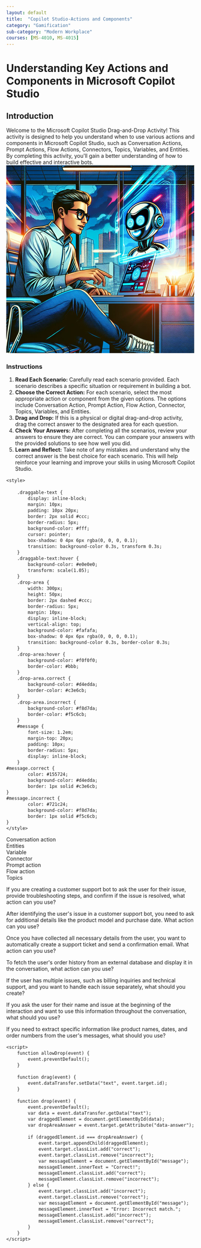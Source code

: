 ```yaml
---
layout: default
title:  "Copilot Studio-Actions and Components"
category: "Gamification"
sub-category: "Modern Workplace"
courses: [MS-4010, MS-4015]
---
```



# Understanding Key Actions and Components in Microsoft Copilot Studio

## Introduction

Welcome to the Microsoft Copilot Studio Drag-and-Drop Activity! This activity is designed to help you understand when to use various actions and components in Microsoft Copilot Studio, such as Conversation Actions, Prompt Actions, Flow Actions, Connectors, Topics, Variables, and Entities. By completing this activity, you'll gain a better understanding of how to build effective and interactive bots.
<a href="./images/pb1.png">
  <img src="./images/cb1.png" alt="man working with his laptop" class="img-fluid">
</a>

### Instructions

1. **Read Each Scenario:** Carefully read each scenario provided. Each scenario describes a specific situation or requirement in building a bot.
2. **Choose the Correct Action:** For each scenario, select the most appropriate action or component from the given options. The options include Conversation Action, Prompt Action, Flow Action, Connector, Topics, Variables, and Entities.
3. **Drag and Drop:** If this is a physical or digital drag-and-drop activity, drag the correct answer to the designated area for each question.
4. **Check Your Answers:** After completing all the scenarios, review your answers to ensure they are correct. You can compare your answers with the provided solutions to see how well you did.
5. **Learn and Reflect:** Take note of any mistakes and understand why the correct answer is the best choice for each scenario. This will help reinforce your learning and improve your skills in using Microsoft Copilot Studio.

<html lang="en">
<head>
    <meta charset="UTF-8">
    <meta name="viewport" content="width=device-width, initial-scale=1.0">
    
    <style>

        .draggable-text {
            display: inline-block;
            margin: 10px;
            padding: 10px 20px;
            border: 2px solid #ccc;
            border-radius: 5px;
            background-color: #fff;
            cursor: pointer;
            box-shadow: 0 4px 6px rgba(0, 0, 0, 0.1);
            transition: background-color 0.3s, transform 0.3s;
        }
        .draggable-text:hover {
            background-color: #e0e0e0;
            transform: scale(1.05);
        }
        .drop-area {
            width: 300px;
            height: 50px;
            border: 2px dashed #ccc;
            border-radius: 5px;
            margin: 10px;
            display: inline-block;
            vertical-align: top;
            background-color: #fafafa;
            box-shadow: 0 4px 6px rgba(0, 0, 0, 0.1);
            transition: background-color 0.3s, border-color 0.3s;
        }
        .drop-area:hover {
            background-color: #f0f0f0;
            border-color: #bbb;
        }
        .drop-area.correct {
            background-color: #d4edda;
            border-color: #c3e6cb;
        }
        .drop-area.incorrect {
            background-color: #f8d7da;
            border-color: #f5c6cb;
        }
        #message {
            font-size: 1.2em;
            margin-top: 20px;
            padding: 10px;
            border-radius: 5px;
            display: inline-block;
        }
    #message.correct {
            color: #155724;
            background-color: #d4edda;
            border: 1px solid #c3e6cb;
    }
    #message.incorrect {
            color: #721c24;
            background-color: #f8d7da;
            border: 1px solid #f5c6cb;
    }
    </style>
</head>
<body>
    <div>
        <div class="draggable-text" draggable="true" ondragstart="drag(event)" id="conversation">Conversation action</div>
        <div class="draggable-text" draggable="true" ondragstart="drag(event)" id="entities">Entities</div>
        <div class="draggable-text" draggable="true" ondragstart="drag(event)" id="variables">Variable</div>
        <div class="draggable-text" draggable="true" ondragstart="drag(event)" id="connector">Connector</div>
        <div class="draggable-text" draggable="true" ondragstart="drag(event)" id="prompt">Prompt action</div>
        <div class="draggable-text" draggable="true" ondragstart="drag(event)" id="flow">Flow action</div>
        <div class="draggable-text" draggable="true" ondragstart="drag(event)" id="topics">Topics</div>
    </div>
    <div>
        <p>If you are creating a customer support bot to ask the user for their issue, provide troubleshooting steps, and confirm if the issue is resolved, what action can you use?</p>
        <div class="drop-area" ondrop="drop(event)" ondragover="allowDrop(event)" data-answer="conversation"></div>
    </div>
    <div>
        <p>After identifying the user's issue in a customer support bot, you need to ask for additional details like the product model and purchase date. What action can you use?</p>
        <div class="drop-area" ondrop="drop(event)" ondragover="allowDrop(event)" data-answer="prompt"></div>
    </div>
    <div>
        <p>Once you have collected all necessary details from the user, you want to automatically create a support ticket and send a confirmation email. What action can you use?</p>
        <div class="drop-area" ondrop="drop(event)" ondragover="allowDrop(event)" data-answer="flow"></div>
    </div>
    <div>
        <p>To fetch the user's order history from an external database and display it in the conversation, what action can you use?</p>
        <div class="drop-area" ondrop="drop(event)" ondragover="allowDrop(event)" data-answer="connector"></div>
    </div>
     <div>
        <p>If the user has multiple issues, such as billing inquiries and technical support, and you want to handle each issue separately, what should you create?</p>
        <div class="drop-area" ondrop="drop(event)" ondragover="allowDrop(event)" data-answer="topics"></div>
    </div>
     <div>
        <p>If you ask the user for their name and issue at the beginning of the interaction and want to use this information throughout the conversation, what should you use?</p>
        <div class="drop-area" ondrop="drop(event)" ondragover="allowDrop(event)" data-answer="variables"></div>
    </div>  
    <div>
        <p>If you need to extract specific information like product names, dates, and order numbers from the user's messages, what should you use?</p>
        <div class="drop-area" ondrop="drop(event)" ondragover="allowDrop(event)" data-answer="entities"></div>
    </div>
    <p id="message"></p>

    <script>
        function allowDrop(event) {
            event.preventDefault();
        }

        function drag(event) {
            event.dataTransfer.setData("text", event.target.id);
        }

        function drop(event) {
            event.preventDefault();
            var data = event.dataTransfer.getData("text");
            var draggedElement = document.getElementById(data);
            var dropAreaAnswer = event.target.getAttribute("data-answer");

            if (draggedElement.id === dropAreaAnswer) {
                event.target.appendChild(draggedElement);
                event.target.classList.add("correct");
                event.target.classList.remove("incorrect");
                var messageElement = document.getElementById("message");
                messageElement.innerText = "Correct!";
                messageElement.classList.add("correct");
                messageElement.classList.remove("incorrect");
            } else {
                event.target.classList.add("incorrect");
                event.target.classList.remove("correct");
                var messageElement = document.getElementById("message");
                messageElement.innerText = "Error: Incorrect match.";
                messageElement.classList.add("incorrect");
                messageElement.classList.remove("correct");
            }
        }
    </script>
</body>
</html>
